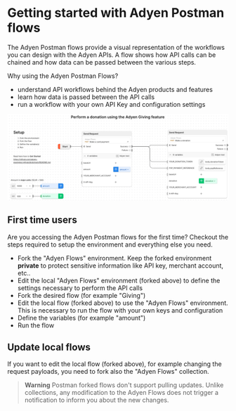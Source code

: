# Getting started with Adyen Postman flows

The Adyen Postman flows provide a visual representation of the workflows you can design with the Adyen APIs. A flow shows how API calls can
be chained and how data can be passed between the various steps.

Why using the Adyen Postman Flows?
* understand API workflows behind the Adyen products and features
* learn how data is passed between the API calls
* run a workflow with your own API Key and configuration settings


![Postman flow](postman-flow.png)


## First time users

Are you accessing the Adyen Postman flows for the first time? Checkout the steps required to setup the environment and everything else you need.

* Fork the "Adyen Flows" environment. Keep the forked environment **private** to protect sensitive information like API key, merchant account, etc..
* Edit the local "Adyen Flows" environment (forked above) to define the settings necessary to perform the API calls
* Fork the desired flow (for example "Giving")
* Edit the local flow (forked above) to use the "Adyen Flows" environment. This is necessary to run the flow with your own keys and configuration
* Define the variables (for example "amount")
* Run the flow

## Update local flows 

If you want to edit the local flow (forked above), for example changing the request payloads, you need to fork also the "Adyen Flows" collection.

> **Warning**
Postman forked flows don't support pulling updates. Unlike collections, any modification to the Adyen Flows does not trigger a notification to inform you about the new changes. 
>

